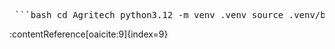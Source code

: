 <pre> ```bash cd Agritech python3.12 -m venv .venv source .venv/bin/activate pip install -r requirements.txt ``` </pre>:contentReference[oaicite:9]{index=9}
